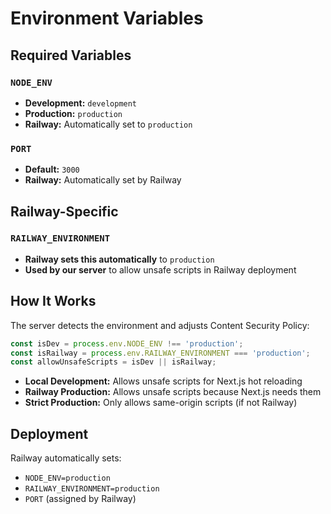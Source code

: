 # Environment Variables

## Required Variables

### `NODE_ENV`

- **Development:** `development`
- **Production:** `production`
- **Railway:** Automatically set to `production`

### `PORT`

- **Default:** `3000`
- **Railway:** Automatically set by Railway

## Railway-Specific

### `RAILWAY_ENVIRONMENT`

- **Railway sets this automatically** to `production`
- **Used by our server** to allow unsafe scripts in Railway deployment

## How It Works

The server detects the environment and adjusts Content Security Policy:

```typescript
const isDev = process.env.NODE_ENV !== 'production';
const isRailway = process.env.RAILWAY_ENVIRONMENT === 'production';
const allowUnsafeScripts = isDev || isRailway;
```

- **Local Development:** Allows unsafe scripts for Next.js hot reloading
- **Railway Production:** Allows unsafe scripts because Next.js needs them
- **Strict Production:** Only allows same-origin scripts (if not Railway)

## Deployment

Railway automatically sets:

- `NODE_ENV=production`
- `RAILWAY_ENVIRONMENT=production`
- `PORT` (assigned by Railway)
